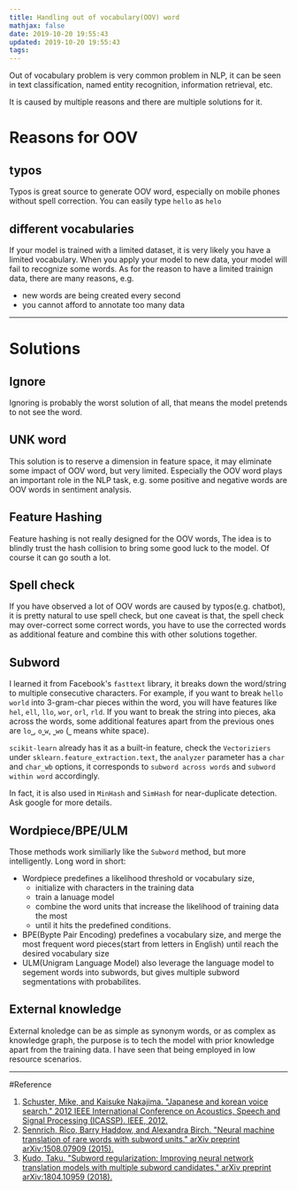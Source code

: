 ```yaml
---
title: Handling out of vocabulary(OOV) word
mathjax: false
date: 2019-10-20 19:55:43
updated: 2019-10-20 19:55:43
tags:
---
```


Out of vocabulary problem is very common problem in NLP, it can be seen in text classification, named entity recognition, information retrieval, etc.


It is caused by multiple reasons and there are multiple solutions for it.


<!--more-->
# Reasons for OOV
## typos
Typos is great source to generate OOV word, especially on mobile phones without spell correction. You can easily type `hello` as `helo`
## different vocabularies
If your model is trained with a limited dataset, it is very likely you have a limited vocabulary. When you apply your model to new data, your model will fail to recognize some words. As for the reason to have a limited trainign data, there are many reasons, e.g.
 * new words are being created every second 
 * you cannot afford to annotate too many data

----

# Solutions
## Ignore
Ignoring is probably the worst solution of all, that means the model pretends to not see the word.

## UNK word
This solution is to reserve a dimension in feature space, it may eliminate some impact of OOV word, but very limited. Especially the OOV word plays an important role in the NLP task, e.g. some positive and negative words are OOV words in sentiment analysis.

## Feature Hashing
Feature hashing is not really designed for the OOV words, The idea is to blindly trust the hash collision to bring some good luck to the model. Of course it can go south a lot.

## Spell check
If you have observed a lot of OOV words are caused by typos(e.g. chatbot), it is pretty natural to use spell check, but one caveat is that, the spell check may over-correct some correct words, you have to use the corrected words as additional feature and combine this with other solutions together.

## Subword
I learned it from Facebook's `fasttext` library, it breaks down the word/string to multiple consecutive characters. For example, if you want to break `hello world` into 3-gram-char pieces within the word, you will have features like `hel`, `ell`, `llo`, `wor`, `orl`, `rld`. If you want to break the string into pieces, aka across the words, some additional features apart from the previous ones are `lo⎵`, `o⎵w`, `⎵wo` (`⎵` means white space).

`scikit-learn` already has it as a built-in feature, check the `Vectoriziers` under `sklearn.feature_extraction.text`, the `analyzer` parameter has a `char` and `char_wb` options, it corresponds to `subword across words` and `subword within word` accordingly.

In fact, it is also used in `MinHash` and `SimHash` for near-duplicate detection. Ask google for more details.


## Wordpiece/BPE/ULM
Those methods work similiarly like the `Subword` method, but more intelligently. Long word in short:
 * Wordpiece predefines a likelihood threshold or vocabulary size, 
   * initialize with characters in the training data
   * train a lanuage model
   * combine the word units that increase the likelihood of training data the most
   * until it hits the predefined conditions.
 * BPE(Bypte Pair Encoding) predefines a vocabulary size, and merge the most frequent word pieces(start from letters in English) until reach the desired vocabulary size
 * ULM(Unigram Language Model) also leverage the language model to segement words into subwords, but gives multiple subword segmentations with probabilites. 

## External knowledge
External knoledge can be as simple as synonym words, or as complex as knowledge graph, the purpose is to tech the model with prior knowledge apart from the training data. I have seen that being employed in low resource scenarios.


----
#Reference
1. [Schuster, Mike, and Kaisuke Nakajima. "Japanese and korean voice search." 2012 IEEE International Conference on Acoustics, Speech and Signal Processing (ICASSP). IEEE, 2012.](https://ieeexplore.ieee.org/abstract/document/6289079)
2. [Sennrich, Rico, Barry Haddow, and Alexandra Birch. "Neural machine translation of rare words with subword units." arXiv preprint arXiv:1508.07909 (2015).](https://arxiv.org/abs/1508.07909)
3. [Kudo, Taku. "Subword regularization: Improving neural network translation models with multiple subword candidates." arXiv preprint arXiv:1804.10959 (2018).](https://arxiv.org/abs/1804.10959)

<!--
TODO:
1. Viterbi algorithm
2. Language model
3. why fixed vocabulary size in Neural Machine translation
-->